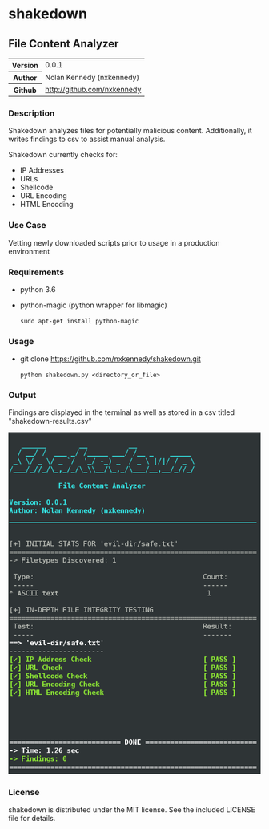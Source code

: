 # shakedown
## File Content Analyzer
<table>
    <tr>
        <th>Version</th>
        <td>0.0.1</td>
    </tr>
    <tr>
       <th>Author</th>
       <td>Nolan Kennedy (nxkennedy)</td>
    </tr>
    <tr>
        <th>Github</th>
        <td><a href="http://github.com/nxkennedy">http://github.com/nxkennedy</a></td>
    </tr>
</table>

### Description
Shakedown analyzes files for potentially malicious content. Additionally, it writes findings to csv to assist manual analysis.

Shakedown currently checks for:
* IP Addresses
* URLs
* Shellcode
* URL Encoding
* HTML Encoding

### Use Case
Vetting newly downloaded scripts prior to usage in a production environment

### Requirements
* python 3.6
* python-magic (python wrapper for libmagic)

    `sudo apt-get install python-magic`

### Usage
* git clone https://github.com/nxkennedy/shakedown.git

    `python shakedown.py <directory_or_file>`

### Output
Findings are displayed in the terminal as well as stored in a csv titled "shakedown-results.csv"

![shakedown terminal output](img/shakedown.png)

### License
shakedown is distributed under the MIT license.  See the included
LICENSE file for details.
